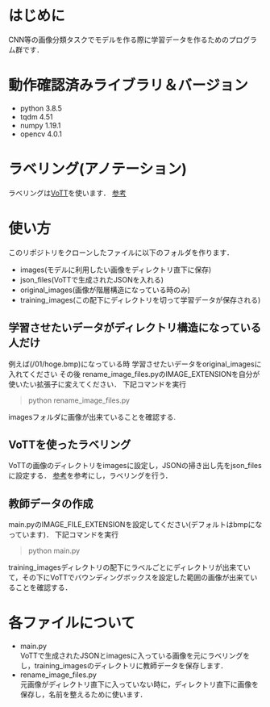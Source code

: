 # はじめに
CNN等の画像分類タスクでモデルを作る際に学習データを作るためのプログラム群です．

# 動作確認済みライブラリ＆バージョン
- python 3.8.5
- tqdm 4.51
- numpy 1.19.1
- opencv 4.0.1

# ラベリング(アノテーション)
ラベリングは[VoTT](https://github.com/microsoft/VoTT)を使います．
[参考](https://sleepless-se.net/2019/06/21/how-to-use-vott/)

# 使い方
このリポジトリをクローンしたファイルに以下のフォルダを作ります．
- images(モデルに利用したい画像をディレクトリ直下に保存)
- json_files(VoTTで生成されたJSONを入れる)
- original_images(画像が階層構造になっている時のみ)
- training_images(この配下にディレクトリを切って学習データが保存される)

## 学習させたいデータがディレクトリ構造になっている人だけ
例えば(/01/hoge.bmp)になっている時
学習させたいデータをoriginal_imagesに入れてください
その後
rename_image_files.pyのIMAGE_EXTENSIONを自分が使いたい拡張子に変えてください． 
下記コマンドを実行
> python rename_image_files.py

imagesフォルダに画像が出来ていることを確認する.

## VoTTを使ったラベリング
VoTTの画像のディレクトリをimagesに設定し，JSONの掃き出し先をjson_filesに設定する．
[参考](https://sleepless-se.net/2019/06/21/how-to-use-vott/)を参考にし，ラベリングを行う．

## 教師データの作成
main.pyのIMAGE_FILE_EXTENSIONを設定してください(デフォルトはbmpになっています)．
下記コマンドを実行
> python main.py

training_imagesディレクトリの配下にラベルごとにディレクトリが出来ていて，その下にVoTTでバウンディングボックスを設定した範囲の画像が出来ていることを確認する．


# 各ファイルについて
* main.py  
VoTTで生成されたJSONとimagesに入っている画像を元にラベリングをし，training_imagesのディレクトリに教師データを保存します．
* rename_image_files.py  
元画像がディレクトリ直下に入っていない時に，ディレクトリ直下に画像を保存し，名前を整えるために使います．
